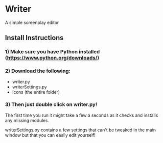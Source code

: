 # Writer
A simple screenplay editor

## Install Instructions

### 1) Make sure you have Python installed (https://www.python.org/downloads/)

### 2) Download the following:
- writer.py
- writerSettings.py
- icons (the entire folder)

### 3) Then just double click on writer.py!
The first time you run it might take a few a seconds as it checks and installs any missing modules.

writerSettings.py contains a few settings that can't be tweaked in the main window but that you can easily edit yourself!
